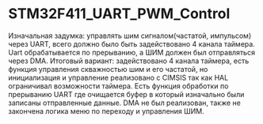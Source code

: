 # STM32F411_UART_PWM_Control
Изначальная задумка: управлять шим сигналом(частатой, импульсом) через UART, всего должно было быть задействовано 4 канала таймера. Uart обрабатывается по прерыванию, а ШИМ должен был отправляться через DMA.
Итоговый вариант: задействовано 4 канала таймера, есть функция управления скважностью шим и его частатой, но инициализация и управление реализовано с CIMSIS так как HAL ограничивал возможности таймера. Есть функция обработки по прерыванию UART где очищается буфер в который изначально были записаны отправленные данные. DMA не был реализован, также не закончена логика меню по переходу и управления ШИМ.
